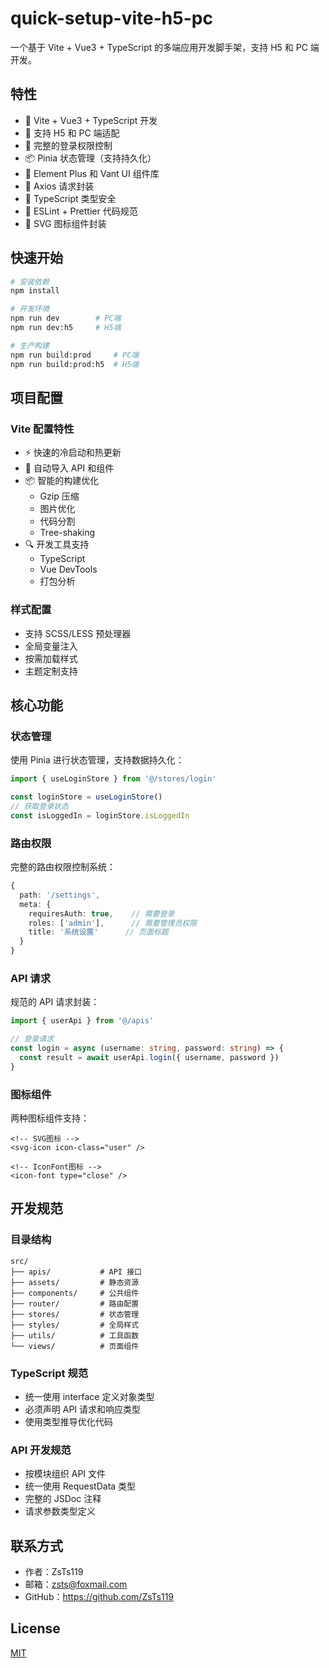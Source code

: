 # quick-setup-vite-h5-pc

一个基于 Vite + Vue3 + TypeScript 的多端应用开发脚手架，支持 H5 和 PC 端开发。

## 特性

- 🚀 Vite + Vue3 + TypeScript 开发
- 📱 支持 H5 和 PC 端适配
- 🔐 完整的登录权限控制
- 📦 Pinia 状态管理（支持持久化）
- 🎨 Element Plus 和 Vant UI 组件库
- 🔄 Axios 请求封装
- 🎯 TypeScript 类型安全
- 📝 ESLint + Prettier 代码规范
- 🎁 SVG 图标组件封装

## 快速开始

```bash
# 安装依赖
npm install

# 开发环境
npm run dev        # PC端
npm run dev:h5     # H5端

# 生产构建
npm run build:prod     # PC端
npm run build:prod:h5  # H5端
```

## 项目配置

### Vite 配置特性

- ⚡️ 快速的冷启动和热更新
- 🔧 自动导入 API 和组件
- 📦 智能的构建优化
  - Gzip 压缩
  - 图片优化
  - 代码分割
  - Tree-shaking
- 🔍 开发工具支持
  - TypeScript
  - Vue DevTools
  - 打包分析

### 样式配置

- 支持 SCSS/LESS 预处理器
- 全局变量注入
- 按需加载样式
- 主题定制支持

## 核心功能

### 状态管理

使用 Pinia 进行状态管理，支持数据持久化：

```typescript
import { useLoginStore } from '@/stores/login'

const loginStore = useLoginStore()
// 获取登录状态
const isLoggedIn = loginStore.isLoggedIn
```

### 路由权限

完整的路由权限控制系统：

```typescript
{
  path: '/settings',
  meta: {
    requiresAuth: true,    // 需要登录
    roles: ['admin'],      // 需要管理员权限
    title: '系统设置'      // 页面标题
  }
}
```

### API 请求

规范的 API 请求封装：

```typescript
import { userApi } from '@/apis'

// 登录请求
const login = async (username: string, password: string) => {
  const result = await userApi.login({ username, password })
}
```

### 图标组件

两种图标组件支持：

```vue
<!-- SVG图标 -->
<svg-icon icon-class="user" />

<!-- IconFont图标 -->
<icon-font type="close" />
```

## 开发规范

### 目录结构

```
src/
├── apis/           # API 接口
├── assets/         # 静态资源
├── components/     # 公共组件
├── router/         # 路由配置
├── stores/         # 状态管理
├── styles/         # 全局样式
├── utils/          # 工具函数
└── views/          # 页面组件
```

### TypeScript 规范

- 统一使用 interface 定义对象类型
- 必须声明 API 请求和响应类型
- 使用类型推导优化代码

### API 开发规范

- 按模块组织 API 文件
- 统一使用 RequestData 类型
- 完整的 JSDoc 注释
- 请求参数类型定义

## 联系方式

- 作者：ZsTs119
- 邮箱：zsts@foxmail.com
- GitHub：https://github.com/ZsTs119

## License

[MIT](LICENSE)
